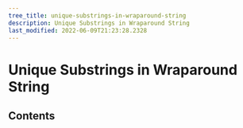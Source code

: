 ```yaml
---
tree_title: unique-substrings-in-wraparound-string
description: Unique Substrings in Wraparound String
last_modified: 2022-06-09T21:23:28.2328
---
```


# Unique Substrings in Wraparound String

## Contents

